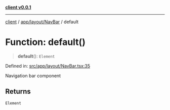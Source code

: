 [**client v0.0.1**](../../../../README.md)

***

[client](../../../../README.md) / [app/layout/NavBar](../README.md) / default

# Function: default()

> **default**(): `Element`

Defined in: [src/app/layout/NavBar.tsx:35](https://github.com/petelc/WMS/blob/0ba5e61a5ede3de744df1a5839724fa19a2a534f/client/src/app/layout/NavBar.tsx#L35)

Navigation bar component

## Returns

`Element`
